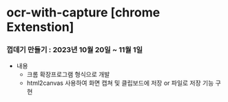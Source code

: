 # ocr-with-capture [chrome Extenstion]

### 껍데기 만들기 : 2023년 10월 20일 ~ 11월 1일
- 내용 
  * 크롬 확장프로그램 형식으로 개발
  * html2canvas 사용하여 화면 캡쳐 및 클립보드에 저장 or 파일로 저장 기능 구현 
